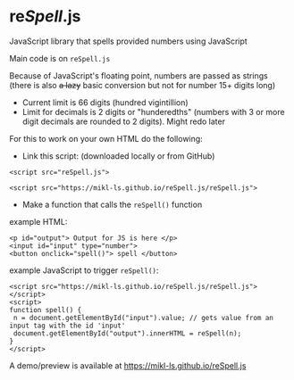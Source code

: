 # re*Spell*.js
JavaScript library that spells provided numbers using JavaScript 

Main code is on `reSpell.js`

Because of JavaScript's floating point, numbers are passed as strings (there is also ~~a lazy~~ basic conversion but not for number 15+ digits long)
- Current limit is 66 digits (hundred vigintillion)
- Limit for decimals is 2 digits or "hunderedths" (numbers with 3 or more digit decimals are rounded to 2 digits). Might redo later

For this to work on your own HTML do the following:

- Link this script: (downloaded locally or from GitHub)
```
<script src="reSpell.js">
```
```
<script src="https://mikl-ls.github.io/reSpell.js/reSpell.js">
```
 - Make a function that calls the `reSpell()` function 
 
 example HTML:
 ```
<p id="output"> Output for JS is here </p>
<input id="input" type="number">
<button onclick="spell()"> spell </button> 
 ```
 
 example JavaScript to trigger `reSpell()`:
 ```
 <script src="https://mikl-ls.github.io/reSpell.js/reSpell.js"></script>
 <script>
 function spell() {
  n = document.getElementById("input").value; // gets value from an input tag with the id 'input' 	
  document.getElementById("output").innerHTML = reSpell(n);
 }
 </script>
 ```
A demo/preview is available at https://mikl-ls.github.io/reSpell.js
